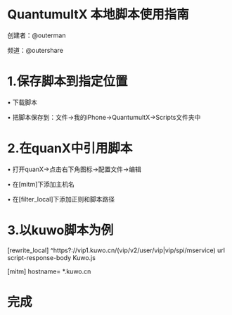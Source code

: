 # QuantumultX 本地脚本使用指南


创建者：@outerman

频道：@outershare

# 1.保存脚本到指定位置

•  下载脚本

•  把脚本保存到：文件->我的iPhone->QuantumultX->Scripts文件夹中

# 2.在quanX中引用脚本

•  打开quanX->点击右下角图标->配置文件->编辑

•  在[mitm]下添加主机名

•  在[filter_local]下添加正则和脚本路径

# 3.以kuwo脚本为例


[rewrite_local]
^https?:\/\/vip1\.kuwo\.cn\/(vip\/v2\/user\/vip|vip\/spi/mservice) url script-response-body Kuwo.js

[mitm]
hostname= *.kuwo.cn

# 完成
